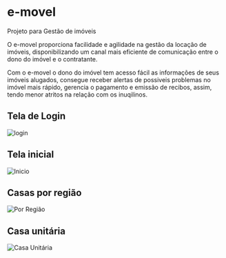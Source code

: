 # e-movel
Projeto para Gestão de imóveis

O e-movel proporciona facilidade e agilidade na gestão da locação de imóveis, disponibilizando um canal mais eficiente de comunicação entre o dono do imóvel e o contratante. 

Com o e-movel o dono do imóvel tem acesso fácil as informações de seus imóveis alugados, consegue receber alertas de possiveis problemas no imóvel mais rápido, gerencia o pagamento e emissão de recibos, assim, tendo menor atritos na relação com os inuqilinos.

## Tela de Login
![login](https://github.com/flaviodiminuto/e-movel/blob/master/drawable-hdpi/iPhone%20X-XS-11%20Pro%20%E2%80%93%206.png)
## Tela inicial
![Inicio](https://github.com/flaviodiminuto/e-movel/blob/master/drawable-hdpi/iPhone%20X-XS-11%20Pro%20%E2%80%93%203.png)
## Casas por região
![Por Região](https://github.com/flaviodiminuto/e-movel/blob/master/drawable-hdpi/iPhone%20X-XS-11%20Pro%20%E2%80%93%204.png)
## Casa unitária
![Casa Unitária](https://github.com/flaviodiminuto/e-movel/blob/master/drawable-hdpi/iPhone%20X-XS-11%20Pro%20%E2%80%93%205.png)
